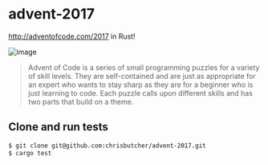 # advent-2017
http://adventofcode.com/2017 in Rust!

![image](https://user-images.githubusercontent.com/1916444/33527158-cc10dd6a-d819-11e7-9193-998c46539635.png)

> Advent of Code is a series of small programming puzzles for a variety of skill levels. They are self-contained and are just as appropriate for an expert who wants to stay sharp as they are for a beginner who is just learning to code. Each puzzle calls upon different skills and has two parts that build on a theme.

## Clone and run tests
```bash
$ git clone git@github.com:chrisbutcher/advent-2017.git
$ cargo test
```

